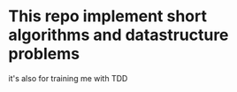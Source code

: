 # This repo implement short algorithms and datastructure problems

it's also for training me with TDD
